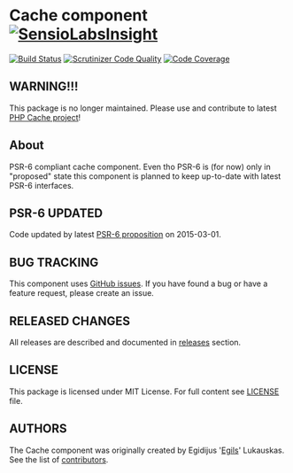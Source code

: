 Cache component [![SensioLabsInsight](https://insight.sensiolabs.com/projects/05e95414-b168-4580-9d37-70f10f07759f/small.png)](https://insight.sensiolabs.com/projects/05e95414-b168-4580-9d37-70f10f07759f)
===============

[![Build Status](https://travis-ci.org/egils/Cache.svg)](https://travis-ci.org/egils/Cache)
[![Scrutinizer Code Quality](https://scrutinizer-ci.com/g/egils/cache/badges/quality-score.png?b=master)](https://scrutinizer-ci.com/g/egils/cache/?branch=master)
[![Code Coverage](https://scrutinizer-ci.com/g/egils/cache/badges/coverage.png?b=master)](https://scrutinizer-ci.com/g/egils/cache/?branch=master)

WARNING!!!
----------
This package is no longer maintained. Please use and contribute to latest [PHP Cache project](https://github.com/php-cache/cache)!

About
-----

PSR-6 compliant cache component. Even tho PSR-6 is (for now) only in "proposed" state this component is planned
to keep up-to-date with latest PSR-6 interfaces.

PSR-6 UPDATED
-------------

Code updated by latest [PSR-6 proposition](https://github.com/php-fig/fig-standards/blob/master/proposed/cache.md) on 2015-03-01.

BUG TRACKING
------------

This component uses [GitHub issues](https://github.com/egils/Cache/issues). If you have found a bug or have a feature request, please create an issue.

RELEASED CHANGES
----------------

All releases are described and documented in [releases](https://github.com/egils/Cache/releases) section.

LICENSE
-------

This package is licensed under MIT License. For full content see [LICENSE](https://github.com/egils/Cache/blob/master/LICENSE) file.

AUTHORS
-------

The Cache component was originally created by Egidijus '[Egils](https://github.com/egils)' Lukauskas. See the list of [contributors](https://github.com/egils/Cache/contributors).
